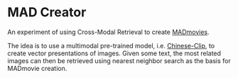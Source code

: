 # MAD Creator

An experiment of using Cross-Modal Retrieval to create [MADmovies](https://zh.wikipedia.org/wiki/MAD%E7%89%87).

The idea is to use a multimodal pre-trained model, i.e. [Chinese-Clip](https://github.com/OFA-Sys/Chinese-CLIP), to create vector presentations of images. Given some text, the most related images can then be retrieved using nearest neighbor search as the basis for MADmovie creation.
